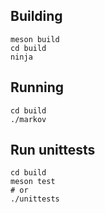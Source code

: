 ## Building

	meson build
	cd build
	ninja

## Running

	cd build
	./markov

## Run unittests

	cd build
	meson test
	# or
	./unittests
